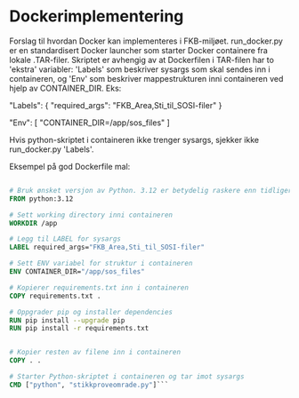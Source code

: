 # Dockerimplementering

Forslag til hvordan Docker kan implementeres i FKB-miljøet. run_docker.py er en standardisert Docker launcher som starter Docker containere fra lokale .TAR-filer. Skriptet er avhengig av at Dockerfilen i TAR-filen har to 'ekstra' variabler: 'Labels' som beskriver sysargs som skal sendes inn i containeren, og 'Env' som beskriver mappestrukturen inni containeren ved hjelp av CONTAINER_DIR. Eks:

"Labels": {
                "required_args": "FKB_Area,Sti_til_SOSI-filer"
            }


"Env": [
                  "CONTAINER_DIR=/app/sos_files"
            ]

Hvis python-skriptet i containeren ikke trenger sysargs, sjekker ikke run_docker.py 'Labels'. 

Eksempel på god Dockerfile mal:

```Dockerfile

# Bruk ønsket versjon av Python. 3.12 er betydelig raskere enn tidligere utgaver.
FROM python:3.12

# Sett working directory inni containeren
WORKDIR /app

# Legg til LABEL for sysargs
LABEL required_args="FKB_Area,Sti_til_SOSI-filer"

# Sett ENV variabel for struktur i containeren
ENV CONTAINER_DIR="/app/sos_files"

# Kopierer requirements.txt inn i containeren
COPY requirements.txt .

# Oppgrader pip og installer dependencies
RUN pip install --upgrade pip
RUN pip install -r requirements.txt


# Kopier resten av filene inn i containeren
COPY . .

# Starter Python-skriptet i containeren og tar imot sysargs
CMD ["python", "stikkproveomrade.py"]```

